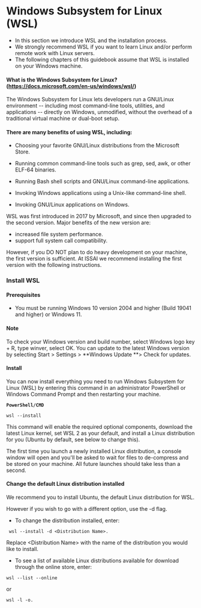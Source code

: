 # Windows Subsystem for Linux (WSL)

- In this section we introduce WSL and the installation process.
- We strongly recommend WSL if you want to learn Linux and/or perform remote work with Linux servers.
- The following chapters of this guidebook assume that WSL is installed on your Windows machine.


#### What is the Windows Subsystem for Linux? (https://docs.microsoft.com/en-us/windows/wsl/)

The Windows Subsystem for Linux lets developers run a GNU/Linux environment -- including most command-line tools, utilities, and applications -- directly on Windows, unmodified, without the overhead of a traditional virtual machine or dual-boot setup.


 #### There are many benefits of using WSL, including:

 - Choosing your favorite GNU/Linux distributions from the Microsoft Store.
 
 - Running common command-line tools such as grep, sed, awk, or other ELF-64 binaries.
 
 - Running Bash shell scripts and GNU/Linux command-line applications.
 
 - Invoking Windows applications using a Unix-like command-line shell.
 
 - Invoking GNU/Linux applications on Windows.

WSL was first introduced in 2017 by Microsoft, and since then upgraded to the second version. Major benefits of the new version are:
- increased file system performance.
- support full system call compatibility.

However, if you DO NOT plan to do heavy development on your machine, the first version is sufficient. At ISSAI we recommend installing the first version with the following instructions.

### Install WSL
#### Prerequisites
 - You must be running Windows 10 version 2004 and higher (Build 19041 and higher) or Windows 11.
#### Note

To check your Windows version and build number, select Windows logo key + R, type winver, select OK. You can update to the latest Windows version by selecting Start > Settings > **Windows Update **> Check for updates. 

#### Install
You can now install everything you need to run Windows Subsystem for Linux (WSL) by entering this command in an administrator PowerShell or Windows Command Prompt and then restarting your machine.

**`PowerShell/CMD`**

```
wsl --install
```
This command will enable the required optional components, download the latest Linux kernel, set WSL 2 as your default, and install a Linux distribution for you (Ubuntu by default, see below to change this).

The first time you launch a newly installed Linux distribution, a console window will open and you'll be asked to wait for files to de-compress and be stored on your machine. All future launches should take less than a second.

#### Change the default Linux distribution installed
We recommend you to install Ubuntu, the default Linux distribution for WSL.

However if you wish to go with a different option, use the -d flag.

 - To change the distribution installed, enter: 
```
 wsl --install -d <Distribution Name>. 
```
 Replace \<Distribution Name> with the name of the distribution you would like to install.

 - To see a list of available Linux distributions available for download through the online store, enter: 
```
wsl --list --online 

```
or 

```
wsl -l -o.
```

